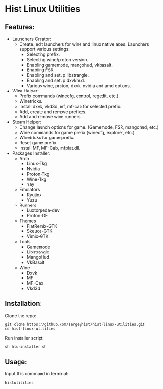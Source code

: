 # Hist Linux Utilities 
## Features:
+ Launchers Creator:   
   - Create, edit launchers for wine and linux native apps. Launchers support various settings:   
     - Selecting prefix.   
     - Selecting wine/proton version.   
     - Enabling gamemode, mangohud, vkbasalt.    
     - Enabling FSR
     - Enabling and setup libstrangle.   
     - Enabling and setup dxvkhud.   
     - Various wine, proton, dxvk, nvidia and amd options.
+ Wine Helper:   
   - Prefix commands (winecfg, control, regedit, etc.).   
   - Winetricks.   
   - Install dxvk, vkd3d, mf, mf-cab for selected prefix. 
   - Add, create and remove prefixes.   
   - Add and remove wine runners.   
 + Steam Helper:     
   - Change launch options for game. (Gamemode, FSR, mangohud, etc.)
   - Wine commands for game prefix (winecfg, explorer, etc.)  
   - Winetricks for game prefix.   
   - Reset game prefix.   
   - Install MF, MF-Cab, mfplat.dll.
 + Packages Installer:
   - Arch
     - Linux-Tkg
     - Nvidia
     - Proton-Tkg
     - Wine-Tkg
     - Yay
   - Emulators
     - Ryujinx
     - Yuzu
   - Runners
     - Luxtorpeda-dev
     - Proton-GE
   - Themes
     - FlatRemix-GTK
     - Skeuos-GTK
     - Vimix-GTK
   - Tools
     - Gamemode
     - Libstrangle
     - MangoHud
     - VkBasalt
   - Wine
     - Dxvk
     - MF
     - MF-Cab
     - Vkd3d
     
## Installation:
Clone the repo:

    git clone https://github.com/sergeyhist/hist-linux-utilities.git
    cd hist-linux-utilities

Run installer script:

    sh hlu-installer.sh
    
## Usage:
Input this command in terminal:

    histutilities
    

